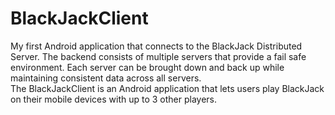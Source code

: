 BlackJackClient
============

My first Android application that connects to the BlackJack Distributed Server.  The backend consists of multiple servers that provide a fail safe environment.  Each server can be brought down and back up while maintaining consistent data across all servers.  
The BlackJackClient is an Android application that lets users play BlackJack on their mobile devices with up to 3 other players.